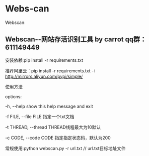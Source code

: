 # Webs-can
Webscan

Webscan--网站存活识别工具 by carrot qq群：611149449
-----------------
安装依赖:pip install -r requirements.txt 

推荐阿里云：pip install -r requirements.txt -i http://mirrors.aliyun.com/pypi/simple/

使用方法 

options:

  -h, --help            show this help message and exit
  
  -f FILE, --file FILE  指定一个txt文档
  
  -t THREAD, --thread THREAD线程最大为10默认
                        
  -c CODE, --code CODE  指定指定状态码，默认为200

常规使用:python webscan.py -r url.txt // url.txt目标地址文件
  
